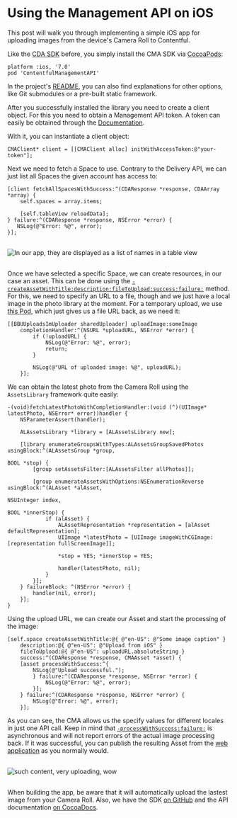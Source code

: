 # Using the Management API on iOS

This post will walk you through implementing a simple iOS app for uploading images from the device's Camera Roll to Contentful.

Like the [CDA SDK][1] before, you simply install the CMA SDK via [CocoaPods][2]:

    platform :ios, '7.0'
    pod 'ContentfulManagementAPI'

In the project's [README][3], you can also find explanations for other options, like Git submodules or a pre-built static framework.

After you successfully installed the library you need to create a client object. For this you need to obtain a Management API token. A token can easily be obtained through the [Documentation][4].

With it, you can instantiate a client object:

    CMAClient* client = [[CMAClient alloc] initWithAccessToken:@"your-token"];

Next we need to fetch a Space to use. Contrary to the Delivery API, we can just list all Spaces the given account has access to:

    [client fetchAllSpacesWithSuccess:^(CDAResponse *response, CDAArray *array) {
    	self.spaces = array.items;
    	
    	[self.tableView reloadData];
    } failure:^(CDAResponse *response, NSError *error) {
       NSLog(@"Error: %@", error);
    }];

<img alt="In our app, they are displayed as a list of names in a table view" style="width: initial; display: block; margin: 30px auto 30px auto;" src="https://images.contentful.com/m5kgizmngfqu/2qSSJ4l0IYQq2WeoaAoUOc/b88666a983860c36385f3d0cccc10244/table-view.png?w=250" />

Once we have selected a specific Space, we can create resources, in our case an asset. This can be done using the [`-createAssetWithTitle:description:fileToUpload:success:failure:`][5] method. For this, we need to specify an URL to a file, though and we just have a local image in the photo library at the moment. For a temporary upload, we use [this Pod][6], which just gives us a file URL back, as we need it:

    [[BBUUploadsImUploader sharedUploader] uploadImage:someImage 
    	completionHandler:^(NSURL *uploadURL, NSError *error) {
    		if (!uploadURL) {
    			NSLog(@"Error: %@", error);
    			return;
    		}
    		
    		NSLog(@"URL of uploaded image: %@", uploadURL);
    	}];

We can obtain the latest photo from the Camera Roll using the `AssetsLibrary` framework quite easily: 

    -(void)fetchLatestPhotoWithCompletionHandler:(void (^)(UIImage* latestPhoto, NSError* error))handler {
        NSParameterAssert(handler);

        ALAssetsLibrary *library = [ALAssetsLibrary new];

        [library enumerateGroupsWithTypes:ALAssetsGroupSavedPhotos usingBlock:^(ALAssetsGroup *group,
                                                                                BOOL *stop) {
            [group setAssetsFilter:[ALAssetsFilter allPhotos]];

            [group enumerateAssetsWithOptions:NSEnumerationReverse usingBlock:^(ALAsset *alAsset,
                                                                                NSUInteger index,
                                                                                BOOL *innerStop) {
                if (alAsset) {
                    ALAssetRepresentation *representation = [alAsset defaultRepresentation];
                    UIImage *latestPhoto = [UIImage imageWithCGImage:[representation fullScreenImage]];

                    *stop = YES; *innerStop = YES;

                    handler(latestPhoto, nil);
                }
            }];
        } failureBlock: ^(NSError *error) {
            handler(nil, error);
        }];
    }

Using the upload URL, we can create our Asset and start the processing of the image:

    [self.space createAssetWithTitle:@{ @"en-US": @"Some image caption" }
    	description:@{ @"en-US": @"Upload from iOS" }
    	fileToUpload:@{ @"en-US": uploadURL.absoluteString }
    	success:^(CDAResponse *response, CMAAsset *asset) {
       	[asset processWithSuccess:^{
       		NSLog(@"Upload successful.");
    		} failure:^(CDAResponse *response, NSError *error) {
    			NSLog(@"Error: %@", error);
    		}];
    	} failure:^(CDAResponse *response, NSError *error) {
    		NSLog(@"Error: %@", error);
    	}];

As you can see, the CMA allows us the specify values for different locales in just one API call. Keep in mind that [`-processWithSuccess:failure:`][7] is asynchronous and will not report errors of the actual image processing back. If it was successful, you can publish the resulting Asset from the [web application][8] as you normally would.

<img alt="such content, very uploading, wow" style="width: initial; display: block; margin: 30px auto 30px auto;" src="https://images.contentful.com/m5kgizmngfqu/31PAoh4jVCqeEKYICEsSkA/0758f8b5bc927ac77a280fa52bf81060/uploading.png?w=250" />

When building the app, be aware that it will automatically upload the lastest image from your Camera Roll. Also, we have the SDK [on GitHub][10] and the API documentation [on CocoaDocs][11].

[1]: https://github.com/contentful/contentful.objc
[2]: https://cocoapods.org/
[3]: https://github.com/contentful/contentful-management.objc#installation
[4]: https://www.contentful.com/developers/documentation/content-management-api/http/#getting-started
[5]: http://cocoadocs.org/docsets/ContentfulManagementAPI/0.5.1/Classes/CMASpace.html#//api/name/createAssetWithTitle:description:fileToUpload:success:failure:
[6]: https://github.com/neonichu/IAmUpload
[7]: http://cocoadocs.org/docsets/ContentfulManagementAPI/0.5.1/Classes/CMAAsset.html#//api/name/processWithSuccess:failure:
[8]: https://app.contentful.com/
[10]: https://github.com/contentful/contentful-management.objc
[11]: http://cocoadocs.org/docsets/ContentfulManagementAPI
